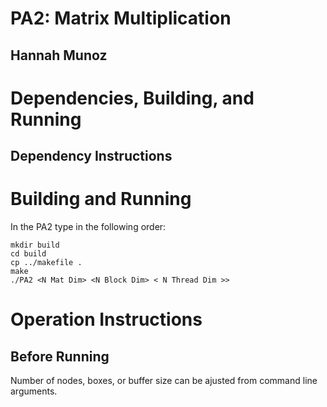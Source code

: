 # PA2: Matrix Multiplication

## Hannah Munoz

# Dependencies, Building, and Running

## Dependency Instructions


# Building and Running

In the PA2 type in the following order:

```
mkdir build
cd build
cp ../makefile .
make
./PA2 <N Mat Dim> <N Block Dim> < N Thread Dim >>
```


# Operation Instructions

## Before Running

Number of nodes, boxes, or buffer size can be ajusted from command line arguments.

